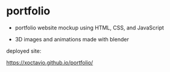 # portfolio

- portfolio website mockup using HTML, CSS, and JavaScript

- 3D images and animations made with blender

deployed site:

https://xoctavio.github.io/portfolio/
